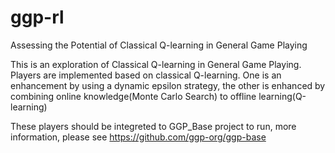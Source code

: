# ggp-rl
Assessing the Potential of Classical Q-learning in General Game Playing

This is an exploration of Classical Q-learning in General Game Playing. Players are implemented based on classical Q-learning. One is an enhancement by using a dynamic epsilon strategy, the other is enhanced by combining online knowledge(Monte Carlo Search) to offline learning(Q-learning)

These players should be integreted to GGP_Base project to run, more information, please see https://github.com/ggp-org/ggp-base

